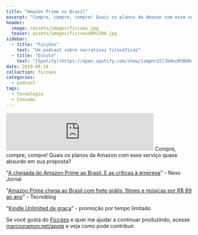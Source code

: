 ```yaml
---
title: "Amazon Prime no Brasil"
excerpt: "Compre, compre, compre! Quais os planos da Amazon com esse serviço quase absurdo em sua proposta?"
header:
  image: /assets/images/ficcoes.jpg
  teaser: assets/images/ficcoes400x200.jpg
sidebar:
  - title: "Ficções"
    text: "Um podcast sobre narrativas filosóficas"
  - title: "Escute"
    text: "[Spotify](https://open.spotify.com/show/1smphr2Sl3kHncMYB984rc?si=Ds7GV4oNQnGxsm-bxYvasA), [Google](https://podcasts.google.com/?feed=aHR0cHM6Ly9hbmNob3IuZm0vcy9hOWM4NWIwL3BvZGNhc3QvcnNz) ou [RSS](https://anchor.fm/s/a9c85b0/podcast/rss)"
date: 2019-09-18
collection: ficcoes
categories:
  - podcast
tags: 
  - Tecnologia
  - Consumo
---
```


<iframe src="https://anchor.fm/podcastficcoes/embed/episodes/Amazon-Prime-no-Brasil-e5ehq4" height="102px" width="400px" frameborder="0" scrolling="no"></iframe>
Compre, compre, compre! Quais os planos da Amazon com esse serviço quase absurdo em sua proposta?

"[A chegada do Amazon Prime ao Brasil. E as críticas à empresa](https://www.nexojornal.com.br/expresso/2019/09/13/A-chegada-do-Amazon-Prime-ao-Brasil.-E-as-cr%C3%ADticas-%C3%A0-empresa)" - Nexo Jornal

"[Amazon Prime chega ao Brasil com frete grátis, filmes e músicas por R$ 89 ao ano](https://tecnoblog.net/306260/amazon-prime-lancamento-brasil-assinatura-preco/)" - Tecnoblog

"[Kindle Unlimited de graça](https://www.amazon.com.br/kindle-dbs/promoLanding?promoCode=9a3c6d49-8c80-4d4f-931c-d5fb6e6a1834&tag=marcramo-20&subtag=42920445)" - promoção por tempo limitado

Se você gosta do [Ficções](https://marcosramon.net/ficcoes/) e quer me ajudar a continuar produzindo, acesse [marcosramon.net/apoie](https://marcosramon.net/apoie/) e veja como pode contribuir.
